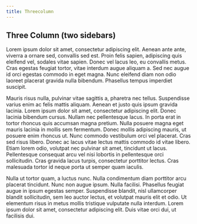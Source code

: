 ```yaml
---
title: Threecolumn
---
```


## Three Column (two sidebars)

Lorem ipsum dolor sit amet, consectetur adipiscing elit. Aenean ante ante, viverra a ornare sed, convallis sed est. Proin felis sapien, adipiscing quis eleifend vel, sodales vitae sapien. Donec vel lacus leo, eu convallis metus. Cras egestas feugiat tortor, vitae interdum augue aliquam a. Sed nec augue id orci egestas commodo in eget magna. Nunc eleifend diam non odio laoreet placerat gravida nulla bibendum. Phasellus tempus imperdiet suscipit.

Mauris risus nulla, pulvinar vitae sagittis a, pharetra nec tellus. Suspendisse varius enim ac felis mattis aliquam. Aenean et justo quis ipsum gravida lacinia. Lorem ipsum dolor sit amet, consectetur adipiscing elit. Donec lacinia bibendum cursus. Nullam nec pellentesque lacus. In porta erat in tortor rhoncus quis accumsan magna pretium. Nulla posuere magna eget mauris lacinia in mollis sem fermentum. Donec mollis adipiscing mauris, ut posuere enim rhoncus ut. Nunc commodo vestibulum orci vel placerat. Cras sed risus libero. Donec ac lacus vitae lectus mattis commodo id vitae libero. Etiam lorem odio, volutpat nec pulvinar sit amet, tincidunt ut lacus. Pellentesque consequat arcu vel nisi lobortis in pellentesque orci sollicitudin. Cras gravida lacus turpis, consectetur porttitor lectus. Cras malesuada tortor id neque porta ut semper quam iaculis.

Nulla ut tortor quam, a luctus nunc. Nulla condimentum diam porttitor arcu placerat tincidunt. Nunc non augue ipsum. Nulla facilisi. Phasellus feugiat augue in ipsum egestas semper. Suspendisse blandit, nisl ullamcorper blandit sollicitudin, sem leo auctor lectus, et volutpat mauris elit et odio. Ut elementum risus in metus mollis tristique vulputate nulla interdum. Lorem ipsum dolor sit amet, consectetur adipiscing elit. Duis vitae orci dui, ut facilisis dui.
